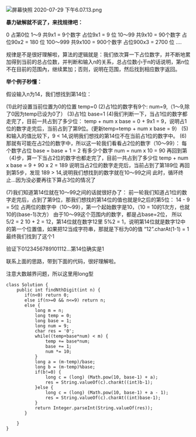 ![屏幕快照 2020-07-29 下午6.07.13.png](https://pic.leetcode-cn.com/a6c1f234e3a7e30a1873177aef1f37741a003410dbaa27cbb7f9b958e5dfab3f-%E5%B1%8F%E5%B9%95%E5%BF%AB%E7%85%A7%202020-07-29%20%E4%B8%8B%E5%8D%886.07.13.png)

**暴力破解就不说了，来找规律吧：**

0 占第0位
1～9  共9x1 = 9个数字 占位9x1 = 9 位 
10～99 共9x10 = 90个数字 占位90x2 = 180 位
100～999 共9x100 = 900个数字 占位900x3 = 2700 位
....

规律是不是很好理解啦，算法的逻辑就是：我们依次算一下占位数字，并不断地累加得到当前的总占位数，并判断和输入n的关系，总占位数小于n的话说明，第n位不在目前的范围內，继续累加；否则，说明在范围，然后找到相应数字返回。

**举个例子秒懂：**

假设输入n为14，我们想找到第14位：

(1)此时设置当前位置为0的位置 temp=0
(2)占1位的数字有9个: num=9,（1～9,除了0因为temp已设为0了）
(3)占1位  base=1
(4)我们判断一下，当占1位的数字都走完了，目前一共占到了多少位： temp + num x base = 0 + 9x1 = 9，说明占1位的数字走完后，当前占到了第9位。(更新temp=temp + num x base = 9）
(5)和输入的值比较下，9 < 14,说明我们想找的第14位不在当前占1位的数字中。
(6)那就有可能在占2位的数字中，所以这一轮我们看看占2位的数字（10～99）：
      每个数字占位 base = base + 1 = 2
      有多少个数字 num = num x 10 = 90 
      再回到第（4)步，算一下当占2位的数字也都走完了，目前一共占到了多少位
      temp + num x base = 9 + 90 x 2 = 189
      说明当占2位的数字走完后，当前占到了第189位
      再回到第5步，发现 189 > 14,说明我们想找到的数字就在10～99之间
      此时，循环终止...因为没必要再往下算占3位的情况了
 
(7)我们知道第14位就在10～99之间的话就很好办了：
     前一轮我们知道占1位的数字走完后，占到了第9位，那我们想找的第14位的值也就是9之后的第5位：
     14 - 9 = 5位
     占两位的数字中（10～99），第一个起始数字是10，（10 = 10的1次方，也就10的(base-1)次方） 
     由于10～99这个范围内的数字，都是占base=2位，
     所以 5/2 = 2
     10 + 2 = 12，第14位就在数字12里
     5%2 = 1，说明第14位就是数字12中的第一个位置值，如果把12当成字符串，那就是下标为0的值 
     “12”.charAt(1-1) = 1
     最终我们找到了这个1

验证下0123456789101112...第14位确实是1

联系上面的思路，带到下面的代码，很好理解啦。

注意大数越界问题，所以这里用long型

```
class Solution {
    public int findNthDigit(int n) {
       if(n<0) return 0;
	   else if(n>=0 && n<=9) return n; 
	   else {
		   long m = n;
		   long temp = 0;
		   long base = 1;
		   long num = 9;
		   char res = '0';
		   while((temp+base*num) < m) {
			   temp += base*num;
			   base += 1;
			   num *= 10;
		   }
		   long a = (m-temp)/base;
		   long b = (m-temp)%base;
		   if(b!=0) {
			   long c = (long) (Math.pow(10, base-1) + a);
			   res = String.valueOf(c).charAt((int)b-1);
		   }else {
			   long c = (long) (Math.pow(10, base-1) + a - 1);
			   res = String.valueOf(c).charAt((int)base-1);
		   }
		   return Integer.parseInt(String.valueOf(res));
	   }

    }
}
```
